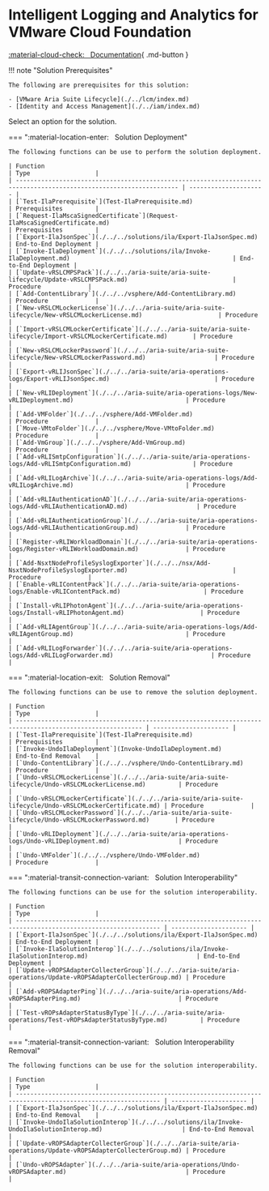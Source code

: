 # Intelligent Logging and Analytics for VMware Cloud Foundation

[:material-cloud-check: &nbsp; Documentation][solution]{ .md-button }

!!! note "Solution Prerequisites"

    The following are prerequisites for this solution:

    - [VMware Aria Suite Lifecycle](./../lcm/index.md)
    - [Identity and Access Management](./../iam/index.md)

Select an option for the solution.

=== ":material-location-enter: &nbsp; Solution Deployment"

    The following functions can be use to perform the solution deployment.

    | Function                                                                                                            | Type                  |
    | ------------------------------------------------------------------------------------------------------------------- | --------------------- |
    | [`Test-IlaPrerequisite`](Test-IlaPrerequisite.md)                                                                   | Prerequisites         |
    | [`Request-IlaMscaSignedCertificate`](Request-IlaMscaSignedCertificate.md)                                           | Prerequisites         |
    | [`Export-IlaJsonSpec`](./../../solutions/ila/Export-IlaJsonSpec.md)                                                 | End-to-End Deployment |
    | [`Invoke-IlaDeployment`](./../../solutions/ila/Invoke-IlaDeployment.md)                                             | End-to-End Deployment |
    | [`Update-vRSLCMPSPack`](./../../aria-suite/aria-suite-lifecycle/Update-vRSLCMPSPack.md)                             | Procedure             |
    | [`Add-ContentLibrary`](./../../vsphere/Add-ContentLibrary.md)                                                       | Procedure             |
    | [`New-vRSLCMLockerLicense`](./../../aria-suite/aria-suite-lifecycle/New-vRSLCMLockerLicense.md)                     | Procedure             |
    | [`Import-vRSLCMLockerCertificate`](./../../aria-suite/aria-suite-lifecycle/Import-vRSLCMLockerCertificate.md)       | Procedure             |
    | [`New-vRSLCMLockerPassword`](./../../aria-suite/aria-suite-lifecycle/New-vRSLCMLockerPassword.md)                   | Procedure             |
    | [`Export-vRLIJsonSpec`](./../../aria-suite/aria-operations-logs/Export-vRLIJsonSpec.md)                             | Procedure             |
    | [`New-vRLIDeployment`](./../../aria-suite/aria-operations-logs/New-vRLIDeployment.md)                               | Procedure             |
    | [`Add-VMFolder`](./../../vsphere/Add-VMFolder.md)                                                                   | Procedure             |
    | [`Move-VMtoFolder`](./../../vsphere/Move-VMtoFolder.md)                                                             | Procedure             |
    | [`Add-VmGroup`](./../../vsphere/Add-VmGroup.md)                                                                     | Procedure             |
    | [`Add-vRLISmtpConfiguration`](./../../aria-suite/aria-operations-logs/Add-vRLISmtpConfiguration.md)                 | Procedure             |
    | [`Add-vRLILogArchive`](./../../aria-suite/aria-operations-logs/Add-vRLILogArchive.md)                               | Procedure             |
    | [`Add-vRLIAuthenticationAD`](./../../aria-suite/aria-operations-logs/Add-vRLIAuthenticationAD.md)                   | Procedure             |
    | [`Add-vRLIAuthenticationGroup`](./../../aria-suite/aria-operations-logs/Add-vRLIAuthenticationGroup.md)             | Procedure             |
    | [`Register-vRLIWorkloadDomain`](./../../aria-suite/aria-operations-logs/Register-vRLIWorkloadDomain.md)             | Procedure             |
    | [`Add-NsxtNodeProfileSyslogExporter`](./../../nsx/Add-NsxtNodeProfileSyslogExporter.md)                             | Procedure             |
    | [`Enable-vRLIContentPack`](./../../aria-suite/aria-operations-logs/Enable-vRLIContentPack.md)                       | Procedure             |
    | [`Install-vRLIPhotonAgent`](./../../aria-suite/aria-operations-logs/Install-vRLIPhotonAgent.md)                     | Procedure             |
    | [`Add-vRLIAgentGroup`](./../../aria-suite/aria-operations-logs/Add-vRLIAgentGroup.md)                               | Procedure             |
    | [`Add-vRLILogForwarder`](./../../aria-suite/aria-operations-logs/Add-vRLILogForwarder.md)                           | Procedure             |

=== ":material-location-exit: &nbsp; Solution Removal"

    The following functions can be use to remove the solution deployment.

    | Function                                                                                                  | Type                  |
    | --------------------------------------------------------------------------------------------------------- | --------------------- |
    | [`Test-IlaPrerequisite`](Test-IlaPrerequisite.md)                                                         | Prerequisites         |
    | [`Invoke-UndoIlaDeployment`](Invoke-UndoIlaDeployment.md)                                                 | End-to-End Removal    |
    | [`Undo-ContentLibrary`](./../../vsphere/Undo-ContentLibrary.md)                                           | Procedure             |
    | [`Undo-vRSLCMLockerLicense`](./../../aria-suite/aria-suite-lifecycle/Undo-vRSLCMLockerLicense.md)         | Procedure             |
    | [`Undo-vRSLCMLockerCertificate`](./../../aria-suite/aria-suite-lifecycle/Undo-vRSLCMLockerCertificate.md) | Procedure             |
    | [`Undo-vRSLCMLockerPassword`](./../../aria-suite/aria-suite-lifecycle/Undo-vRSLCMLockerPassword.md)       | Procedure             |
    | [`Undo-vRLIDeployment`](./../../aria-suite/aria-operations-logs/Undo-vRLIDeployment.md)                   | Procedure             |
    | [`Undo-VMFolder`](./../../vsphere/Undo-VMFolder.md)                                                       | Procedure             |

=== ":material-transit-connection-variant: &nbsp; Solution Interoperability"

    The following functions can be use for the solution interoperability.

    | Function                                                                                                       | Type                  |
    | -------------------------------------------------------------------------------------------------------------- | --------------------- |
    | [`Export-IlaJsonSpec`](./../../solutions/ila/Export-IlaJsonSpec.md)                                            | End-to-End Deployment |
    | [`Invoke-IlaSolutionInterop`](./../../solutions/ila/Invoke-IlaSolutionInterop.md)                              | End-to-End Deployment |
    | [`Update-vROPSAdapterCollecterGroup`](./../../aria-suite/aria-operations/Update-vROPSAdapterCollecterGroup.md) | Procedure             |
    | [`Add-vROPSAdapterPing`](./../../aria-suite/aria-operations/Add-vROPSAdapterPing.md)                           | Procedure             |
    | [`Test-vROPsAdapterStatusByType`](./../../aria-suite/aria-operations/Test-vROPsAdapterStatusByType.md)         | Procedure             |

=== ":material-transit-connection-variant: &nbsp; Solution Interoperability Removal"

    The following functions can be use for the solution interoperability.

    | Function                                                                                                       | Type                  |
    | -------------------------------------------------------------------------------------------------------------- | --------------------- |
    | [`Export-IlaJsonSpec`](./../../solutions/ila/Export-IlaJsonSpec.md)                                            | End-to-End Removal    |
    | [`Invoke-UndoIlaSolutionInterop`](./../../solutions/ila/Invoke-UndoIlaSolutionInterop.md)                      | End-to-End Removal    |
    | [`Update-vROPSAdapterCollecterGroup`](./../../aria-suite/aria-operations/Update-vROPSAdapterCollecterGroup.md) | Procedure             |
    | [`Undo-vROPSAdapter`](./../../aria-suite/aria-operations/Undo-vROPSAdapter.md)                                 | Procedure             |

[solution]: https://docs.vmware.com/en/VMware-Cloud-Foundation/services/vcf-intelligent-logging-and-analytics-v1/GUID-42022E8E-7C84-4864-AE49-69D016EF5600.html
